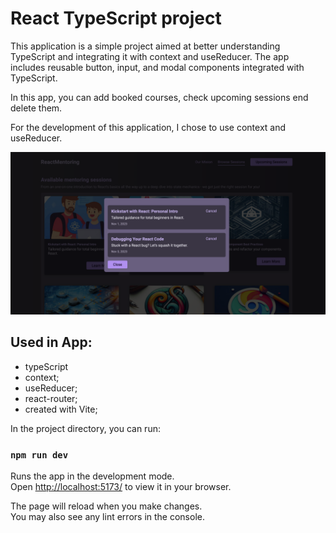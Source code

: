 # React TypeScript project

<p>This application is a simple project aimed at better understanding TypeScript and integrating it with context and useReducer. The app includes reusable button, input, and modal components integrated with TypeScript.

In this app, you can add booked courses, check upcoming sessions end delete them.

For the development of this application, I chose to use context and useReducer.

</p>

<!-- ## [ReactMentoring project](https://) -->

<img src="/src/assets/react_typescript.png" alt="ReactMentoring app" >

## Used in App:

- typeScript
- context;
- useReducer;
- react-router;
- created with Vite;

In the project directory, you can run:

### `npm run dev`

Runs the app in the development mode.\
Open [http://localhost:5173/](http://localhost:5173/) to view it in your browser.

The page will reload when you make changes.\
You may also see any lint errors in the console.
